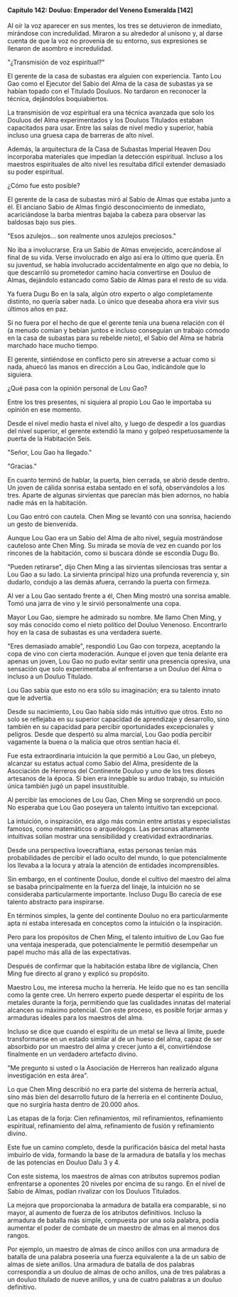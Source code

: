 
#### Capítulo 142: Douluo: Emperador del Veneno Esmeralda [142]

Al oír la voz aparecer en sus mentes, los tres se detuvieron de inmediato, mirándose con incredulidad. Miraron a su alrededor al unísono y, al darse cuenta de que la voz no provenía de su entorno, sus expresiones se llenaron de asombro e incredulidad.

"¿Transmisión de voz espiritual?"

El gerente de la casa de subastas era alguien con experiencia. Tanto Lou Gao como el Ejecutor del Sabio del Alma de la casa de subastas ya se habían topado con el Titulado Douluos. No tardaron en reconocer la técnica, dejándolos boquiabiertos.

La transmisión de voz espiritual era una técnica avanzada que solo los Douluos del Alma experimentados y los Douluos Titulados estaban capacitados para usar. Entre las salas de nivel medio y superior, había incluso una gruesa capa de barreras de alto nivel.

Además, la arquitectura de la Casa de Subastas Imperial Heaven Dou incorporaba materiales que impedían la detección espiritual. Incluso a los maestros espirituales de alto nivel les resultaba difícil extender demasiado su poder espiritual.

¿Cómo fue esto posible?

El gerente de la casa de subastas miró al Sabio de Almas que estaba junto a él. El anciano Sabio de Almas fingió desconocimiento de inmediato, acariciándose la barba mientras bajaba la cabeza para observar las baldosas bajo sus pies.

"Esos azulejos... son realmente unos azulejos preciosos."

No iba a involucrarse. Era un Sabio de Almas envejecido, acercándose al final de su vida. Verse involucrado en algo así era lo último que quería. En su juventud, se había involucrado accidentalmente en algo que no debía, lo que descarriló su prometedor camino hacia convertirse en Douluo de Almas, dejándolo estancado como Sabio de Almas para el resto de su vida.

Ya fuera Dugu Bo en la sala, algún otro experto o algo completamente distinto, no quería saber nada. Lo único que deseaba ahora era vivir sus últimos años en paz.

Si no fuera por el hecho de que el gerente tenía una buena relación con él (a menudo comían y bebían juntos e incluso conseguían un trabajo cómodo en la casa de subastas para su rebelde nieto), el Sabio del Alma se habría marchado hace mucho tiempo.

El gerente, sintiéndose en conflicto pero sin atreverse a actuar como si nada, ahuecó las manos en dirección a Lou Gao, indicándole que lo siguiera.

¿Qué pasa con la opinión personal de Lou Gao?

Entre los tres presentes, ni siquiera al propio Lou Gao le importaba su opinión en ese momento.

Desde el nivel medio hasta el nivel alto, y luego de despedir a los guardias del nivel superior, el gerente extendió la mano y golpeó respetuosamente la puerta de la Habitación Seis.

"Señor, Lou Gao ha llegado."

"Gracias."

En cuanto terminó de hablar, la puerta, bien cerrada, se abrió desde dentro. Un joven de cálida sonrisa estaba sentado en el sofá, observándolos a los tres. Aparte de algunas sirvientas que parecían más bien adornos, no había nadie más en la habitación.

Lou Gao entró con cautela. Chen Ming se levantó con una sonrisa, haciendo un gesto de bienvenida.

Aunque Lou Gao era un Sabio del Alma de alto nivel, seguía mostrándose cauteloso ante Chen Ming. Su mirada se movía de vez en cuando por los rincones de la habitación, como si buscara dónde se escondía Dugu Bo.

"Pueden retirarse", dijo Chen Ming a las sirvientas silenciosas tras sentar a Lou Gao a su lado. La sirvienta principal hizo una profunda reverencia y, sin dudarlo, condujo a las demás afuera, cerrando la puerta con firmeza.

Al ver a Lou Gao sentado frente a él, Chen Ming mostró una sonrisa amable. Tomó una jarra de vino y le sirvió personalmente una copa.

Mayor Lou Gao, siempre he admirado su nombre. Me llamo Chen Ming, y soy más conocido como el nieto político del Douluo Venenoso. Encontrarlo hoy en la casa de subastas es una verdadera suerte.

"Eres demasiado amable", respondió Lou Gao con torpeza, aceptando la copa de vino con cierta moderación. Aunque el joven que tenía delante era apenas un joven, Lou Gao no pudo evitar sentir una presencia opresiva, una sensación que solo experimentaba al enfrentarse a un Douluo del Alma o incluso a un Douluo Titulado.

Lou Gao sabía que esto no era sólo su imaginación; era su talento innato que le advertía.

Desde su nacimiento, Lou Gao había sido más intuitivo que otros. Esto no solo se reflejaba en su superior capacidad de aprendizaje y desarrollo, sino también en su capacidad para percibir oportunidades excepcionales y peligros. Desde que despertó su alma marcial, Lou Gao podía percibir vagamente la buena o la malicia que otros sentían hacia él.

Fue esta extraordinaria intuición la que permitió a Lou Gao, un plebeyo, alcanzar su estatus actual como Sabio del Alma, presidente de la Asociación de Herreros del Continente Douluo y uno de los tres dioses artesanos de la época. Si bien era innegable su arduo trabajo, su intuición única también jugó un papel insustituible.

Al percibir las emociones de Lou Gao, Chen Ming se sorprendió un poco. No esperaba que Lou Gao poseyera un talento intuitivo tan excepcional.

La intuición, o inspiración, era algo más común entre artistas y especialistas famosos, como matemáticos o arqueólogos. Las personas altamente intuitivas solían mostrar una sensibilidad y creatividad extraordinarias.

Desde una perspectiva lovecraftiana, estas personas tenían más probabilidades de percibir el lado oculto del mundo, lo que potencialmente los llevaba a la locura y atraía la atención de entidades incomprensibles.

Sin embargo, en el continente Douluo, donde el cultivo del maestro del alma se basaba principalmente en la fuerza del linaje, la intuición no se consideraba particularmente importante. Incluso Dugu Bo carecía de ese talento abstracto para inspirarse.

En términos simples, la gente del continente Douluo no era particularmente apta ni estaba interesada en conceptos como la intuición o la inspiración.

Pero para los propósitos de Chen Ming, el talento intuitivo de Lou Gao fue una ventaja inesperada, que potencialmente le permitió desempeñar un papel mucho más allá de las expectativas.

Después de confirmar que la habitación estaba libre de vigilancia, Chen Ming fue directo al grano y explicó su propósito.

Maestro Lou, me interesa mucho la herrería. He leído que no es tan sencilla como la gente cree. Un herrero experto puede despertar el espíritu de los metales durante la forja, permitiendo que las cualidades innatas del material alcancen su máximo potencial. Con este proceso, es posible forjar armas y armaduras ideales para los maestros del alma.

Incluso se dice que cuando el espíritu de un metal se lleva al límite, puede transformarse en un estado similar al de un hueso del alma, capaz de ser absorbido por un maestro del alma y crecer junto a él, convirtiéndose finalmente en un verdadero artefacto divino.

"Me pregunto si usted o la Asociación de Herreros han realizado alguna investigación en esta área".

Lo que Chen Ming describió no era parte del sistema de herrería actual, sino más bien del desarrollo futuro de la herrería en el continente Douluo, que no surgiría hasta dentro de 20.000 años.

Las etapas de la forja: Cien refinamientos, mil refinamientos, refinamiento espiritual, refinamiento del alma, refinamiento de fusión y refinamiento divino.

Este fue un camino completo, desde la purificación básica del metal hasta imbuirlo de vida, formando la base de la armadura de batalla y los mechas de las potencias en Douluo Dalu 3 y 4.

Con este sistema, los maestros de almas con atributos supremos podían enfrentarse a oponentes 20 niveles por encima de su rango. En el nivel de Sabio de Almas, podían rivalizar con los Douluos Titulados.

La mejora que proporcionaba la armadura de batalla era comparable, si no mayor, al aumento de fuerza de los atributos definitivos. Incluso la armadura de batalla más simple, compuesta por una sola palabra, podía aumentar el poder de combate de un maestro de almas en al menos dos rangos.

Por ejemplo, un maestro de almas de cinco anillos con una armadura de batalla de una palabra poseería una fuerza equivalente a la de un sabio de almas de siete anillos. Una armadura de batalla de dos palabras correspondía a un douluo de almas de ocho anillos, una de tres palabras a un douluo titulado de nueve anillos, y una de cuatro palabras a un douluo definitivo.